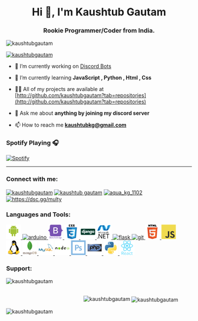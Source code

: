 <h1 align="center">Hi 👋, I'm Kaushtub Gautam</h1>
<h3 align="center">Rookie Programmer/Coder from India.</h3>

<p align="left"> <img src="https://komarev.com/ghpvc/?username=kaushtubgautam&label=Profile%20views&color=0e75b6&style=flat" alt="kaushtubgautam" /> </p>

<p align="left"> <a href="https://github.com/ryo-ma/github-profile-trophy"><img src="https://github-profile-trophy.vercel.app/?username=kaushtubgautam" alt="kaushtubgautam" /></a> </p>

- 🔭 I’m currently working on [Discord Bots](https://dsc.gg/multy)

- 🌱 I’m currently learning **JavaScript , Python , Html , Css**

- 👨‍💻 All of my projects are available at [http://github.com/kaushtubgautam?tab=repositories](http://github.com/kaushtubgautam?tab=repositories)

- 💬 Ask me about **anything by joining my discord server**

- 📫 How to reach me **kaushtubkg@gmail.com**

### Spotify Playing 🎧

[![Spotify](https://novatorem-kyzbk7wxl-bardiesel.vercel.app/api/spotify)](https://open.spotify.com/user/31zbzlualz4gpxod7apvdbt4ffk4)

---

<h3 align="left">Connect with me:</h3>
<p align="left">
<a href="https://dev.to/kaushtubgautam" target="blank"><img align="center" src="https://cdn.jsdelivr.net/npm/simple-icons@3.0.1/icons/dev-dot-to.svg" alt="kaushtubgautam" height="30" width="40" /></a>
<a href="https://www.linkedin.com/in/kaushtub-gautam-667ab61b1/" target="blank"><img align="center" src="https://raw.githubusercontent.com/rahuldkjain/github-profile-readme-generator/master/src/images/icons/Social/linked-in-alt.svg" alt="kaushtub gautam" height="30" width="40" /></a>
<a href="https://instagram.com/aqua_kg_1102" target="blank"><img align="center" src="https://raw.githubusercontent.com/rahuldkjain/github-profile-readme-generator/master/src/images/icons/Social/instagram.svg" alt="aqua_kg_1102" height="30" width="40" /></a>
<a href="https://discord.com/users/477763924708687872" target="blank"><img align="center" src="https://raw.githubusercontent.com/rahuldkjain/github-profile-readme-generator/master/src/images/icons/Social/discord.svg" alt="https://dsc.gg/multy" height="30" width="40" /></a>
</p>

<h3 align="left">Languages and Tools:</h3>
<p align="left"> <a href="https://developer.android.com" target="_blank"> <img src="https://raw.githubusercontent.com/devicons/devicon/master/icons/android/android-original-wordmark.svg" alt="android" width="40" height="40"/> </a> <a href="https://www.arduino.cc/" target="_blank"> <img src="https://cdn.worldvectorlogo.com/logos/arduino-1.svg" alt="arduino" width="40" height="40"/> </a> <a href="https://getbootstrap.com" target="_blank"> <img src="https://raw.githubusercontent.com/devicons/devicon/master/icons/bootstrap/bootstrap-plain-wordmark.svg" alt="bootstrap" width="40" height="40"/> </a> <a href="https://www.w3schools.com/css/" target="_blank"> <img src="https://raw.githubusercontent.com/devicons/devicon/master/icons/css3/css3-original-wordmark.svg" alt="css3" width="40" height="40"/> </a> <a href="https://www.djangoproject.com/" target="_blank"> <img src="https://raw.githubusercontent.com/devicons/devicon/master/icons/django/django-original.svg" alt="django" width="40" height="40"/> </a> <a href="https://dotnet.microsoft.com/" target="_blank"> <img src="https://raw.githubusercontent.com/devicons/devicon/master/icons/dot-net/dot-net-original-wordmark.svg" alt="dotnet" width="40" height="40"/> </a> <a href="https://flask.palletsprojects.com/" target="_blank"> <img src="https://www.vectorlogo.zone/logos/pocoo_flask/pocoo_flask-icon.svg" alt="flask" width="40" height="40"/> </a> <a href="https://git-scm.com/" target="_blank"> <img src="https://www.vectorlogo.zone/logos/git-scm/git-scm-icon.svg" alt="git" width="40" height="40"/> </a> <a href="https://www.w3.org/html/" target="_blank"> <img src="https://raw.githubusercontent.com/devicons/devicon/master/icons/html5/html5-original-wordmark.svg" alt="html5" width="40" height="40"/> </a> <a href="https://developer.mozilla.org/en-US/docs/Web/JavaScript" target="_blank"> <img src="https://raw.githubusercontent.com/devicons/devicon/master/icons/javascript/javascript-original.svg" alt="javascript" width="40" height="40"/> </a> <a href="https://www.linux.org/" target="_blank"> <img src="https://raw.githubusercontent.com/devicons/devicon/master/icons/linux/linux-original.svg" alt="linux" width="40" height="40"/> </a> <a href="https://www.mongodb.com/" target="_blank"> <img src="https://raw.githubusercontent.com/devicons/devicon/master/icons/mongodb/mongodb-original-wordmark.svg" alt="mongodb" width="40" height="40"/> </a> <a href="https://www.mysql.com/" target="_blank"> <img src="https://raw.githubusercontent.com/devicons/devicon/master/icons/mysql/mysql-original-wordmark.svg" alt="mysql" width="40" height="40"/> </a> <a href="https://nodejs.org" target="_blank"> <img src="https://raw.githubusercontent.com/devicons/devicon/master/icons/nodejs/nodejs-original-wordmark.svg" alt="nodejs" width="40" height="40"/> </a> <a href="https://www.photoshop.com/en" target="_blank"> <img src="https://raw.githubusercontent.com/devicons/devicon/master/icons/photoshop/photoshop-line.svg" alt="photoshop" width="40" height="40"/> </a> <a href="https://www.php.net" target="_blank"> <img src="https://raw.githubusercontent.com/devicons/devicon/master/icons/php/php-original.svg" alt="php" width="40" height="40"/> </a> <a href="https://www.python.org" target="_blank"> <img src="https://raw.githubusercontent.com/devicons/devicon/master/icons/python/python-original.svg" alt="python" width="40" height="40"/> </a> <a href="https://reactjs.org/" target="_blank"> <img src="https://raw.githubusercontent.com/devicons/devicon/master/icons/react/react-original-wordmark.svg" alt="react" width="40" height="40"/> </a> </p>

<h3 align="left">Support:</h3>
<p><a href="https://www.buymeacoffee.com/kaushtubgautam"> <img align="left" src="https://cdn.buymeacoffee.com/buttons/v2/default-yellow.png" height="50" width="210" alt="kaushtubgautam" /></a></p><br><br>

<p><img align="left" src="https://github-readme-stats.vercel.app/api/top-langs?username=kaushtubgautam&show_icons=true&locale=en&layout=compact" alt="kaushtubgautam" /></p>

<p>&nbsp;<img align="center" src="https://github-readme-stats.vercel.app/api?username=kaushtubgautam&show_icons=true&locale=en" alt="kaushtubgautam" /></p>

<p><img align="center" src="https://github-readme-streak-stats.herokuapp.com/?user=kaushtubgautam&" alt="kaushtubgautam" /></p>
